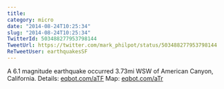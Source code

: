 ```yaml
---
title: 
category: micro
date: "2014-08-24T10:25:34"
slug: "2014-08-24T10:25:34"
TwitterId: 503488277953798144
TweetUrl: https://twitter.com/mark_philpot/status/503488277953798144
ReTweetUser: earthquakesSF
---
```


<i class="fa fa-retweet" aria-hidden="true"></i> A 6.1 magnitude earthquake occurred 3.73mi WSW of American Canyon, California. Details: [eqbot.com/aTF](http://eqbot.com/aTF) Map: [eqbot.com/aTr](http://eqbot.com/aTr)